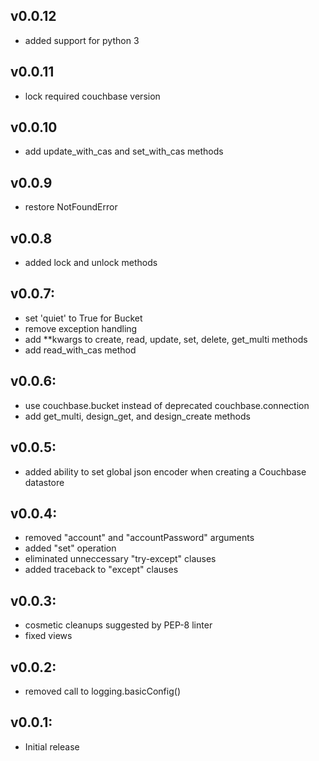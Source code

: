 ## v0.0.12
* added support for python 3

## v0.0.11
* lock required couchbase version

## v0.0.10
* add update_with_cas and set_with_cas methods

## v0.0.9
* restore NotFoundError

## v0.0.8
* added lock and unlock methods

## v0.0.7:
* set 'quiet' to True for Bucket
* remove exception handling
* add **kwargs to create, read, update, set, delete, get_multi methods
* add read_with_cas method

## v0.0.6:
* use couchbase.bucket instead of deprecated couchbase.connection
* add get_multi, design_get, and design_create methods

## v0.0.5:

* added ability to set global json encoder when creating
  a Couchbase datastore

## v0.0.4:

* removed "account" and "accountPassword" arguments
* added "set" operation
* eliminated unneccessary "try-except" clauses
* added traceback to "except" clauses

## v0.0.3:

* cosmetic cleanups suggested by PEP-8 linter
* fixed views

## v0.0.2:

* removed call to logging.basicConfig()


## v0.0.1:

* Initial release
